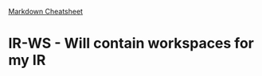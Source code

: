[Markdown Cheatsheet](https://github.com/adam-p/markdown-here/wiki/Markdown-Cheatsheet)

IR-WS - Will contain workspaces for my IR
=========================================
